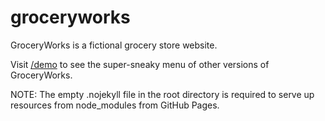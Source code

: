 # groceryworks
GroceryWorks is a fictional grocery store website.

Visit [/demo](/demo) to see the super-sneaky menu of other versions of GroceryWorks. 

NOTE: The empty .nojekyll file in the root directory is required to serve up resources from node_modules from GitHub Pages. 
